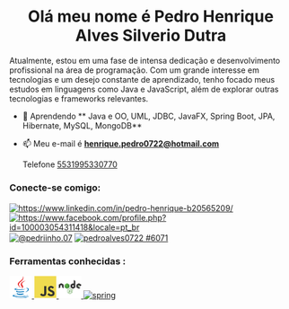 <h1 align="center">Olá meu nome é Pedro Henrique Alves Silverio Dutra</h1>
<p>Atualmente, estou em uma fase de intensa dedicação e desenvolvimento profissional na área de programação. Com um grande interesse em tecnologias e um desejo constante de aprendizado, tenho focado meus estudos em linguagens como Java e JavaScript, além de explorar outras tecnologias e frameworks relevantes.</p>

- 🌱 Aprendendo  **  Java e OO, UML, JDBC, JavaFX, Spring Boot, JPA, Hibernate, MySQL, MongoDB**

- 📫 Meu e-mail é **henrique.pedro0722@hotmail.com** <br>

  Telefone [5531995330770](5531995330770)



<h3 align="left">Conecte-se comigo:</h3>
<p align="left">
<a href="https://linkedin.com/in/https://www.linkedin.com/in/pedro-henrique-b20565209/" target="blank"><img align="center" src="https://raw.githubusercontent.com/rahuldkjain/github-profile-readme-generator/master/src/images/icons/Social/linked-in-alt.svg" alt="https://www.linkedin.com/in/pedro-henrique-b20565209/" height="30" width="40" /></a>
<a href="https://fb.com/https://www.facebook.com/profile.php?id=100003054311418&locale=pt_br" target="blank"><img align="center" src="https://raw.githubusercontent.com/rahuldkjain/github-profile-readme-generator/master/src/images/icons/Social/facebook.svg" alt="https://www.facebook.com/profile.php?id=100003054311418&locale=pt_br" height="30" width="40" /></a>
<a href="https://instagram.com/@pedriinho.07" target="blank"><img align="center" src="https://raw.githubusercontent.com/rahuldkjain/github-profile-readme-generator/master/src/images/icons/Social/instagram.svg" alt="@pedriinho.07" height="30" width="40" /></a>
<a href="https://discord.gg/pedroalves0722 #6071" target="blank"><img align="center" src="https://raw.githubusercontent.com/rahuldkjain/github-profile-readme-generator/master/src/images/icons/Social/discord.svg" alt="pedroalves0722 #6071" height="30" width="40" /></a>
</p>

<h3 align="left">Ferramentas conhecidas :</h3>
<p align="left"> <a href="https://www.java.com" target="_blank" rel="noreferrer"> <img src="https://raw.githubusercontent.com/devicons/devicon/master/icons/java/java-original.svg" alt="java" width="40" height="40"/> </a> <a href="https://developer.mozilla.org/en-US/docs/Web/JavaScript" target="_blank" rel="noreferrer"> <img src="https://raw.githubusercontent.com/devicons/devicon/master/icons/javascript/javascript-original.svg" alt="javascript" width="40" height="40"/> </a> <a href="https://nodejs.org" target="_blank" rel="noreferrer"> <img src="https://raw.githubusercontent.com/devicons/devicon/master/icons/nodejs/nodejs-original-wordmark.svg" alt="nodejs" width="40" height="40"/> </a> <a href="https://spring.io/" target="_blank" rel="noreferrer"> <img src="https://www.vectorlogo.zone/logos/springio/springio-icon.svg" alt="spring" width="40" height="40"/> </a> </p>

